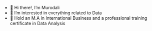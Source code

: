 - 👋 Hi there!, I’m Murodali
- 👀 I’m interested in everything related to Data
- 🌱 Hold an M.A in International Business and a professional training certificate in Data Analysis


<!---
 is a ✨ special ✨ repository because its `README.md` (this file) appears on your GitHub profile.
You can click the Preview link to take a look at your changes.
--->
